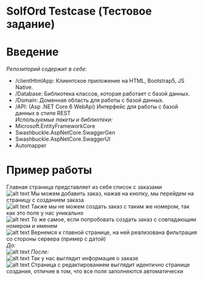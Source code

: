 # SolfOrd Testcase (Тестовое задание)
# Введение
_Репозиторий содержит в себе:_
- /clientHtmlApp: Клиентское приложение на HTML, Bootstrap5, JS Native.
- /Database: Библиотека классов, которая работает с базой данных.
- /Domain: Доменная область для работы с базой данных.
- /API: (Asp .NET Core 6 WebApi) Интерфейс для работы с базой данных в стиле REST <br/>
_Используемые пакеты и библиотеки:_
- Microsoft.EntityFrameworkCore
- Swashbuckle.AspNetCore.SwaggerGen
- Swashbuckle.AspNetCore.SwaggerUI
- Automapper
# Пример работы
Главная страница представляет из себя список с заказами <br/>
![alt text](https://sun9-45.userapi.com/impg/TD-mmNufxmWX3muCHtCKmp_z6hQV_MiZiCrfWg/FRzrYfIk6C8.jpg?size=1918x982&quality=96&sign=9c0d55b05b789edd7bc8c6dc2a93855d&type=album)
Мы можем добавить заказ, нажав на кнопку, мы перейдем на страницу с созданием заказа <br/>
![alt text](https://sun9-25.userapi.com/impg/Mft9kAXbrVRsS9WS5PZkhwWQWpCg8XmmP_YRxw/FDrAcaSy1h8.jpg?size=1920x980&quality=96&sign=f961bd759ade1340e5ce7bc5be95499c&type=album)
Также мы не можем создать заказ с таким же номером, так как это поле у нас уникально <br/>
![alt text](https://sun9-10.userapi.com/impg/403GEjf1VHzIyLIGZz2WUcqzMQYpQNmvxeaL8g/0nGihnRnoP4.jpg?size=1918x980&quality=96&sign=e6d9ea5a116204debba72243b87d9a56&type=album)
То же самое, если попробовать создать заказ с совпадающим номером и именем <br/>
![alt text](https://sun9-14.userapi.com/impg/Aa0X3uHlbhxV1l5tfhlPDUKWt7dKWyUf_78xjQ/b0M4Fw3aZjY.jpg?size=1918x976&quality=96&sign=fa72f07e76733f9313dc0ec6e5809fa0&type=album)
Вернемся к главной странице, на ней реализована фильтрация со стороны сервера (пример с датой)<br/>
_До:_<br/>
![alt text](https://sun9-7.userapi.com/impg/3fIf3dP43AOprGBgtXbjLALuYKpMlpLrgee0SA/cyjxCuPfU2U.jpg?size=1924x982&quality=96&sign=0d501a63b9db50eee35532ce921746ad&type=album)
_После:_<br/>
![alt text](https://sun9-79.userapi.com/impg/HMd0vReQZQloYxq1talZMiOnpPWMz-lb9la_FA/HsGE0IC01F8.jpg?size=1922x978&quality=96&sign=f99624bcbdefd9b6975faffd95ae1c1b&type=album)
Так у нас выглядит информация о заказе <br/>
![alt text](https://sun9-82.userapi.com/impg/EylLdua3ZfbWU9AUNo0hxFwRAhDb3uuUoWxN1g/EaaZA9neGiA.jpg?size=1920x978&quality=96&sign=92ea71595756afc259201275dab204d9&type=album)
Страница с редактированием выглядит идентично странице создания, отличие в том, что все поля заполняются автоматически
